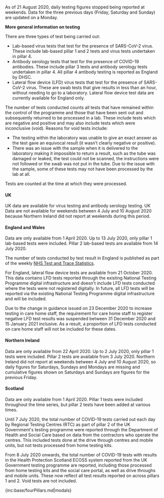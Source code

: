 ﻿As of 21 August 2020, daily testing figures stopped being reported at weekends. Data for the three previous days (Friday, Saturday and Sunday) are updated on a Monday.

**More general information on testing**

There are three types of test being carried out:  
* Lab-based virus tests that test for the presence of SARS-CoV-2 virus.  These include lab-based pillar 1 and 2 tests and virus tests undertaken in pillar 4.
* Antibody serology tests that test for the presence of COVID-19 antibodies.  These include pillar 3 tests and antibody serology tests undertaken in pillar 4.  All pillar 4 antibody testing is reported as England by DHSC.
* Lateral flow device (LFD) virus tests that test for the presence of SARS-CoV-2 virus.  These are swab tests that give results in less than an hour, without needing to go to a laboratory. Lateral flow device test data are currently available for England only.

The number of tests conducted counts all tests that have remained within the control of the programme and those that have been sent out and subsequently returned to be processed in a lab. These include tests which are negative and positive and may also include tests which were inconclusive (void). Reasons for void tests include: 

* The testing within the laboratory was unable to give an exact answer as the test gave an equivocal result (it wasn’t clearly negative or positive). 
* There was an issue with the sample when it is delivered to the laboratory making it impossible to return a result, such as the tube was damaged or leaked, the test could not be scanned, the instructions were not followed or the swab was not put in the tube. Due to the issue with the sample, some of these tests may not have been processed by the lab at all.

Tests are counted at the time at which they were processed.
#### UK

UK data are available for virus testing and antibody serology testing. UK Data are not available for weekends between 4 July and 10 August 2020 because Northern Ireland did not report at weekends during this period.  

#### England and Wales

Data are only available from 1 April 2020. Up to 13 July 2020, only pillar 1 lab-based tests were included. Pillar 2 lab-based tests are available from 14 July 2020.

The number of tests conducted by test result in England is published as part of the weekly [NHS Test and Trace Statistics](https://www.gov.uk/government/collections/nhs-test-and-trace-statistics-england-weekly-reports).

For England, lateral flow device tests are available from 21 October 2020. This data contains LFD tests reported through the existing National Testing Programme digital infrastructure and doesn't include LFD tests conducted where the tests were not registered digitally. In future, all LFD tests will be reported via the existing National Testing Programme digital infrastructure and will be included.

Due to the change in guidance issued on 23 December 2020 to increase testing in care home staff, the requirement for care home staff to register negative LFD test results was suspended between 31 December 2020 and 15 January 2021 inclusive. As a result, a proportion of LFD tests conducted on care home staff will not be included for these dates.

#### Northern Ireland

Data are only available from 22 April 2020. Up to 2 July 2020, only pillar 1 tests were included. Pillar 2 tests are available from 3 July 2020.  Northern Ireland did not report at weekends between 4 July and 10 August 2020, so daily figures for Saturdays, Sundays and Mondays are missing and cumulative figures shown on Saturdays and Sundays are figures for the previous Friday.

#### Scotland

Data are only available from 1 April 2020. Pillar 1 tests were included throughout the time series, but pillar 2 tests have been added at various times.

Until 7 July 2020, the total number of COVID-19 tests carried out each day by Regional Testing Centres (RTC) as part of pillar 2 of the UK Government's testing programme were reported through the Department of Health and Social Care based on data from the contractors who operate the centres. This included tests done at the drive through centres and mobile units, but not tests processed from home testing kits.

From 8 July 2020 onwards, the total number of COVID-19 tests with results in the Health Protection Scotland ECOSS system reported from the UK Government testing programme are reported, including those processed from home testing kits and the social care portal, as well as drive throughs and mobile units. These now reflect all test results reported on across pillars 1 and 2.  Void tests are not included. 

{inc:base/fourPillars.md|modals}